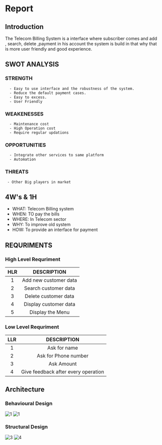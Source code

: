 
# Report

## Introduction

  The Telecom Billing System is a interface where subscriber comes and add , search, delete ,payment in his account 
  the system is build in that why that is more user friendly and good experience.
  
  
## SWOT ANALYSIS

  ### STRENGTH
      - Easy to use interface and the robustness of the system.
      - Reduce the default payment cases.
      - Easy to excess.
      - User Friendly
  ### WEAKENESSES
      - Maintenance cost
      - High Operation cost
      - Require regular updations
  ### OPPORTUNITIES
      - Integrate other services to same platform
      - Automation
  ### THREATS
     - Other Big players in market


## 4W's & 1H

   - WHAT: Telecom Billing system
   - WHEN: TO pay the bills
   - WHERE: In Telecom sector
   - WHY: To improve old system
   - HOW: To provide an interface for payment


## REQURIMENTS
   
   ### High Level Requriment 
   
   | HLR |DESCRIPTION|
   |:----:|:--------------------------------------------------:|
   |1|Add new customer data|
   |2|Search customer data|
   |3|Delete customer data|
   |4|Display customer data|
   |5|Display the Menu|
   
   ### Low Level Requriment
   
   | LLR |DESCRIPTION|
   |:----:|:--------------------------------------------------:|
   |1|Ask for name|
   |2|Ask for Phone number|
   |3|Ask Amount |
   |4|Give feedback after every operation|

## Architecture

### Behavioural Design
![1](https://user-images.githubusercontent.com/57553580/153542241-4ff59d35-820b-4cf9-83db-92aeba5ebdec.jpg)
![1](https://user-images.githubusercontent.com/57553580/153542246-a061917d-92f7-4dcd-b86b-5cfc667c59fb.jpg)

### Structural Design
![3](https://user-images.githubusercontent.com/57553580/153542307-cce62d15-db4e-4abc-b435-2bb8f93719e0.jpg)
![4](https://user-images.githubusercontent.com/57553580/153542314-8f84c8ca-4eb4-4134-b3f3-545aada2a0d3.jpg)
